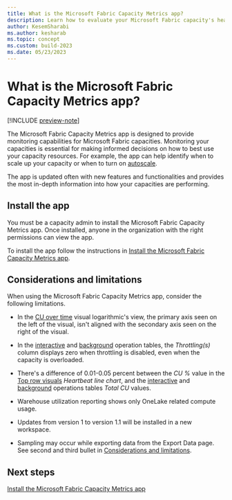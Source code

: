 ```yaml
---
title: What is the Microsoft Fabric Capacity Metrics app?
description: Learn how to evaluate your Microsoft Fabric capacity's health, by reading the metrics app.
author: KesemSharabi
ms.author: kesharab
ms.topic: concept
ms.custom: build-2023
ms.date: 05/23/2023
---
```


# What is the Microsoft Fabric Capacity Metrics app?

[!INCLUDE [preview-note](../includes/preview-note.md)]

The Microsoft Fabric Capacity Metrics app is designed to provide monitoring capabilities for Microsoft Fabric capacities. Monitoring your capacities is essential for making informed decisions on how to best use your capacity resources. For example, the app can help identify when to scale up your capacity or when to turn on [autoscale](/power-bi/enterprise/service-premium-auto-scale).

The app is updated often with new features and functionalities and provides the most in-depth information into how your capacities are performing.

## Install the app

You must be a capacity admin to install the Microsoft Fabric Capacity Metrics app. Once installed, anyone in the organization with the right permissions can view the app.

To install the app follow the instructions in [Install the Microsoft Fabric Capacity Metrics app](metrics-app-install.md).

## Considerations and limitations

When using the Microsoft Fabric Capacity Metrics app, consider the following limitations.

* In the [CU over time](metrics-app-overview-page.md#cu-over-time) visual logarithmic's view, the primary axis seen on the left of the visual, isn't aligned with the secondary axis seen on the right of the visual.

* In the [interactive](metrics-app-timepoint-page.md#interactive-operations) and [background](metrics-app-timepoint-page.md#background-operations) operation tables, the *Throttling(s)* column displays zero when throttling is disabled, even when the capacity is overloaded.

* There's a difference of 0.01-0.05 percent between the *CU %* value in the [Top row visuals](metrics-app-timepoint-page.md#top-row-visuals) *Heartbeat line chart*, and the [interactive](metrics-app-timepoint-page.md#interactive-operations) and [background](metrics-app-timepoint-page.md#background-operations) operations tables *Total CU* values.

* Warehouse utilization reporting shows only OneLake related compute usage.

* Updates from version 1 to version 1.1 will be installed in a new workspace.

* Sampling may occur while exporting data from the Export Data page. See second and third bullet in [Considerations and limitations](/power-bi/visuals/power-bi-visualization-export-data?tabs=powerbi-desktop#considerations-and-limitations).

## Next steps

[Install the Microsoft Fabric Capacity Metrics app](metrics-app-install.md)

